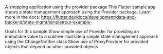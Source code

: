 A shopping application using the provider package
This Flutter sample app shows a state management approach using the Provider package. Learn more in the docs: https://flutter.dev/docs/development/data-and-backend/state-mgmt/simple#our-example-

Goals for this sample
Show simple use of Provider for providing an immutable value to a subtree Illustrate a simple state management approach using the ChangeNotifier class Show use of ProxyProvider for provided objects that depend on other provided objects